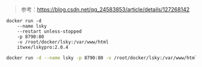 > 参考：https://blog.csdn.net/qq_24583853/article/details/127268142



```shell
docker run -d 
	--name lsky 
	--restart unless-stopped 
	-p 8790:80 
	-v /root/docker/lsky:/var/www/html
	itwxe/lskypro:2.0.4
```

```sh
docker run -d --name lsky -p 8790:80 -v /root/docker/lsky:/var/www/html 	itwxe/lskypro:2.0.4
```

